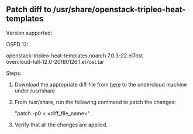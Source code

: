 Patch diff to /usr/share/openstack-tripleo-heat-templates
----------------------------------------------------------

Version supported:   

OSPD 12:

openstack-tripleo-heat-templates.noarch 7.0.3-22.el7ost   
overcloud-full-12.0-20180126.1.el7ost.tar

Steps:

1. Download the appropriate diff file from [here](https://github.com/nuagenetworks/nuage-ospdirector/blob/ML2-SRIOV/tripleo-heat-templates-diff/) to the undercloud machine under /usr/share

2. From /usr/share, run the following command to patch the changes:

   "patch -p0 < <diff_file_name>"

3. Verify that all the changes are applied.   

